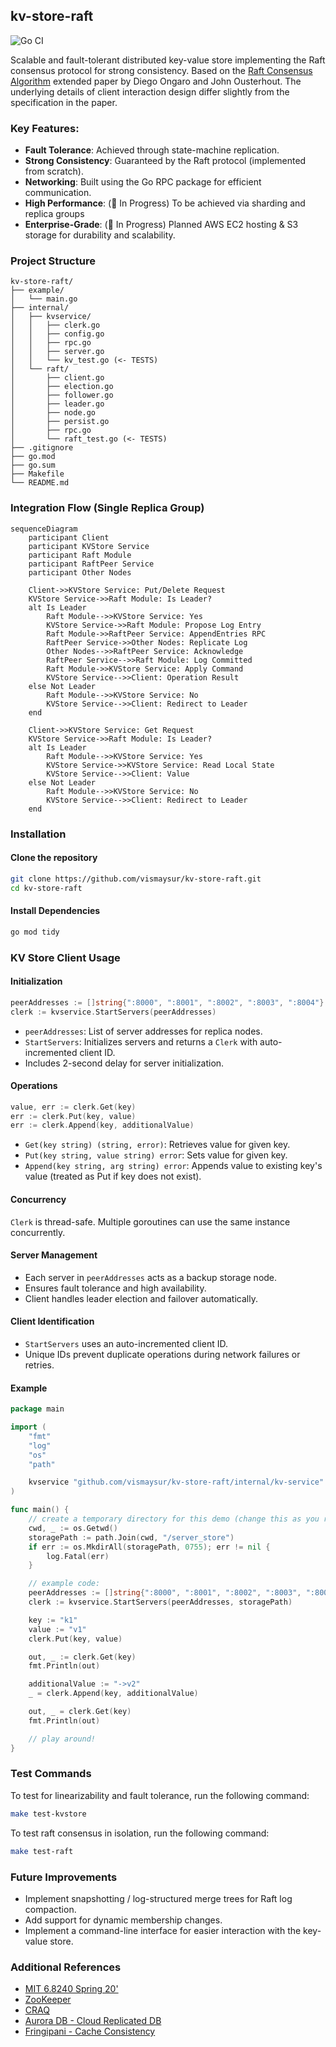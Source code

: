 ## kv-store-raft

![Go CI](https://github.com/vismaysur/kv-store-raft/actions/workflows/go-test.yml/badge.svg)

Scalable and fault-tolerant distributed key-value store implementing the Raft consensus protocol for strong consistency. Based on the [Raft Consensus Algorithm](http://nil.lcs.mit.edu/6.824/2020/papers/raft-extended.pdf) extended paper by Diego Ongaro and John Ousterhout. The underlying details of client interaction design differ slightly from the specification in the paper.

### Key Features:

- **Fault Tolerance**: Achieved through state-machine replication.
- **Strong Consistency**: Guaranteed by the Raft protocol (implemented from scratch).
- **Networking**: Built using the Go RPC package for efficient communication.
- **High Performance**: (🚧 In Progress) To be achieved via sharding and replica groups
- **Enterprise-Grade**: (🚧 In Progress) Planned AWS EC2 hosting & S3 storage for durability and scalability.

### Project Structure

```
kv-store-raft/
├── example/
│   └── main.go
├── internal/
│   ├── kvservice/
│   │   ├── clerk.go
│   │   ├── config.go
│   │   ├── rpc.go
│   │   ├── server.go
│   │   └── kv_test.go (<- TESTS)
│   └── raft/
│       ├── client.go
│       ├── election.go
│       ├── follower.go
│       ├── leader.go
│       ├── node.go
│       ├── persist.go
│       ├── rpc.go
│       └── raft_test.go (<- TESTS)
├── .gitignore
├── go.mod
├── go.sum
├── Makefile
└── README.md
```

### Integration Flow (Single Replica Group)

```mermaid
sequenceDiagram
    participant Client
    participant KVStore Service
    participant Raft Module
    participant RaftPeer Service
    participant Other Nodes

    Client->>KVStore Service: Put/Delete Request
    KVStore Service->>Raft Module: Is Leader?
    alt Is Leader
        Raft Module-->>KVStore Service: Yes
        KVStore Service->>Raft Module: Propose Log Entry
        Raft Module->>RaftPeer Service: AppendEntries RPC
        RaftPeer Service->>Other Nodes: Replicate Log
        Other Nodes-->>RaftPeer Service: Acknowledge
        RaftPeer Service-->>Raft Module: Log Committed
        Raft Module->>KVStore Service: Apply Command
        KVStore Service-->>Client: Operation Result
    else Not Leader
        Raft Module-->>KVStore Service: No
        KVStore Service-->>Client: Redirect to Leader
    end

    Client->>KVStore Service: Get Request
    KVStore Service->>Raft Module: Is Leader?
    alt Is Leader
        Raft Module-->>KVStore Service: Yes
        KVStore Service->>KVStore Service: Read Local State
        KVStore Service-->>Client: Value
    else Not Leader
        Raft Module-->>KVStore Service: No
        KVStore Service-->>Client: Redirect to Leader
    end
```

### Installation

#### Clone the repository

```sh
git clone https://github.com/vismaysur/kv-store-raft.git
cd kv-store-raft
```

#### Install Dependencies

```sh
go mod tidy
```

### KV Store Client Usage

#### Initialization

```go
peerAddresses := []string{":8000", ":8001", ":8002", ":8003", ":8004"}
clerk := kvservice.StartServers(peerAddresses)
```

- `peerAddresses`: List of server addresses for replica nodes.
- `StartServers`: Initializes servers and returns a `Clerk` with auto-incremented client ID.
- Includes 2-second delay for server initialization.

#### Operations

```go
value, err := clerk.Get(key)
err := clerk.Put(key, value)
err := clerk.Append(key, additionalValue)
```

- `Get(key string) (string, error)`: Retrieves value for given key.
- `Put(key string, value string) error`: Sets value for given key.
- `Append(key string, arg string) error`: Appends value to existing key's value (treated as Put if key does not exist).

#### Concurrency

`Clerk` is thread-safe. Multiple goroutines can use the same instance concurrently.

#### Server Management

- Each server in `peerAddresses` acts as a backup storage node.
- Ensures fault tolerance and high availability.
- Client handles leader election and failover automatically.

#### Client Identification

- `StartServers` uses an auto-incremented client ID.
- Unique IDs prevent duplicate operations during network failures or retries.

#### Example

```go
package main

import (
	"fmt"
	"log"
	"os"
	"path"

	kvservice "github.com/vismaysur/kv-store-raft/internal/kv-service"
)

func main() {
	// create a temporary directory for this demo (change this as you require)
	cwd, _ := os.Getwd()
	storagePath := path.Join(cwd, "/server_store")
	if err := os.MkdirAll(storagePath, 0755); err != nil {
		log.Fatal(err)
	}

	// example code:
	peerAddresses := []string{":8000", ":8001", ":8002", ":8003", ":8004"}
	clerk := kvservice.StartServers(peerAddresses, storagePath)

	key := "k1"
	value := "v1"
	clerk.Put(key, value)

	out, _ := clerk.Get(key)
	fmt.Println(out)

	additionalValue := "->v2"
	_ = clerk.Append(key, additionalValue)

	out, _ = clerk.Get(key)
	fmt.Println(out)

	// play around!
}
```

### Test Commands

To test for linearizability and fault tolerance, run the following command:

```sh
make test-kvstore
```

To test raft consensus in isolation, run the following command:

```sh
make test-raft
```

### Future Improvements

- Implement snapshotting / log-structured merge trees for Raft log compaction.
- Add support for dynamic membership changes.
- Implement a command-line interface for easier interaction with the key-value store.

### Additional References

- [MIT 6.8240 Spring 20'](https://www.youtube.com/watch?v=64Zp3tzNbpE&list=PLrw6a1wE39_tb2fErI4-WkMbsvGQk9_UB&index=7)
- [ZooKeeper](https://www.usenix.org/legacy/event/atc10/tech/full_papers/Hunt.pdf)
- [CRAQ](https://www.usenix.org/legacy/event/usenix09/tech/full_papers/terrace/terrace.pdf)
- [Aurora DB - Cloud Replicated DB](https://pages.cs.wisc.edu/~yxy/cs764-f20/papers/aurora-sigmod-17.pdf)
- [Fringipani - Cache Consistency](https://pdos.csail.mit.edu/6.824/papers/thekkath-frangipani.pdf)
